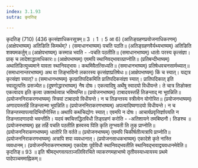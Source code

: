 ```yaml
---
index: 3.1.93
sutra: कृदतिङ्

---
```

 कृदतिङ् (710) (436 कृत्संज्ञाधिकरसूत्रम्॥ 3 । 1 । 5 आ 6) (आतिङ्ग्रहणप्रयोजनाधिकरणम्) (आक्षेपभाष्यम्) अतिङिति किमर्थम्?। (समाधानभाष्यम) पचति पठति॥ (अतिङ्ग्रहणवैर्यथ्यभाष्यम्) अतिङिति शक्यमकर्तुम्॥ (आक्षेपभाष्यम्) कस्मान्न भवति  -  -पचति पठतीति॥ (समाधानभाष्यम्) धातोः परस्य कृत्संज्ञा। प्राक् च लादेशाद्धात्वधिकारः॥ (आक्षेपभाष्यम्) एवमपि स्थानिवद्भावात्प्राप्नोति॥ (प्रतिबन्दीभाष्यम्) अथातिङित्युच्यमाने यावता स्थानिवद्भावः। कथमिवैतत्सिध्यति॥ (समाधानभाष्यम्) प्रतिषेधवचनसार्मथ्यात्॥ (समाधानान्तरभाष्यम्) अथ वा तिङ्भाविनो लकारस्य कृत्संज्ञाप्रतिषेधः॥ (आक्षेपभाष्यम्) किं च स्यात्। यद्यत्र कृत्संज्ञा स्यात्?॥ (समाधानभाष्यम्) कृत्प्रातिपदिकमिति प्रातिपदिकसंज्ञा स्यात्। प्रातिपदिकात् इति स्वाद्युत्पत्तिः प्रसज्येत॥ (दूषणोद्धारभाष्यम्) नैष दोषः। एकत्वादिषु अर्थेषु स्वादयो विधीयन्ते। ते चात्र तिङोक्ता एकत्वादय इति कृत्वा उक्तार्थत्वान्न भविष्यन्ति॥ (प्रयोजनभाष्यम्) टाबादयस्तर्हि तिङन्ताद् मा भूवन्निति॥ (प्रयोजननिराकरणभाष्यम्) स्त्रियां टाबादयो विधीयन्ते। न च तिङन्तस्य स्त्रीत्वेन योगोस्ति॥ (प्रयोजनभाष्यम्) अणादयस्तर्हि तिङन्तान्मा भूवन्निति॥ (प्रयोजननिराकरणभाष्यम्) अपत्यादिष्वणादयो विधीयन्ते। न च तिङन्तस्यापत्यादिभिर्योगोस्ति॥ अथापि कथंचिद्योगः स्यात्। एवमपि न दोषः। आचार्यप्रवृत्तिर्ज्ञापयति न तिङन्तादणादयो भवन्तीति। यदयं क्वचित्तद्धितविधौ तिङ्ग्रहणं करोति  -  -अतिशायने तमबिष्ठनौ। तिङश्च ॥ (प्रयोजनभाष्यम्) इह तर्हि पचति पठतीति ह्रस्वस्य पिति कृति तुग्भवती ति तुक् प्राप्नोति॥ (प्रयोजननिराकणभाष्यम्) धातोरि ति वर्तते॥ (प्रयोजनभाष्यम्) एवमपि चिकीर्षतीत्यत्रापि प्राप्नोति॥ (प्रयोजननिराकरणभाष्यम्) अत्रापि शपा व्यवधानात्। (प्रयोजनसाधकभाष्यम्) एकादेशे कृते नास्ति व्यवधानम्। (प्रयोजननिराकरणभाष्यम्) एकादेशः पूर्वविधौ स्थानिवद्भवतीति स्थानिवद्भावाद्व्यवधानमेवेति॥ कृदतिङ्॥ 93 ॥ इति श्रीमद्भगवत्पतञ्जलिविरचिते व्याकरणमहाभाष्ये तृतीयस्याध्यायस्य प्रथमे पादेपञ्चममाह्निकम्॥ 